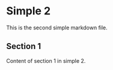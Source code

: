 # Simple 2

This is the second simple markdown file.

## Section 1

Content of section 1 in simple 2.